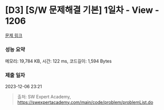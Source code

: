 # [D3] [S/W 문제해결 기본] 1일차 - View - 1206 

[문제 링크](https://swexpertacademy.com/main/code/problem/problemDetail.do?contestProbId=AV134DPqAA8CFAYh) 

### 성능 요약

메모리: 19,784 KB, 시간: 122 ms, 코드길이: 1,594 Bytes

### 제출 일자

2023-12-06 23:21



> 출처: SW Expert Academy, https://swexpertacademy.com/main/code/problem/problemList.do